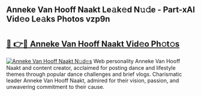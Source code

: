 ## Anneke Van Hooff Naakt Le𝚊k𝚎d N𝚞𝚍e - Part-xAI Vid𝚎o Le𝚊ks Photos vzp9n

# <h2><a href="http://fb3g59p.evod.top/?m=Anneke+Van+Hooff+Naakt">🔗 👉🔴 Anneke Van Hooff Naakt Vid𝚎o Ph𝚘t𝚘s</a></h2>

[![Anneke Van Hooff Naakt N𝚞d𝚎s](https://i.imgur.com/8V9OHl7.gif)](http://fb3g59p.evod.top/?m=Anneke+Van+Hooff+Naakt)
Web personality Anneke Van Hooff Naakt and content creator, acclaimed for posting dance and lifestyle themes through popular dance challenges and brief vlogs. Charismatic leader Anneke Van Hooff Naakt, admired for their vision, passion, and unwavering commitment to their cause. 
